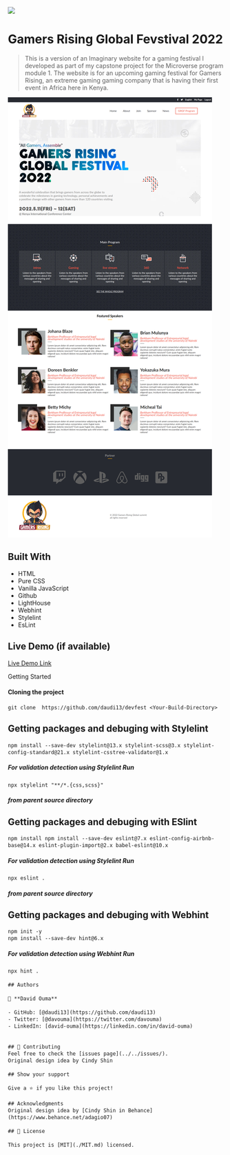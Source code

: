 ![](https://img.shields.io/badge/Microverse-blueviolet)



# Gamers Rising Global Fevstival 2022

> This is a version of an Imaginary website for a gaming festival I developed as part of my capstone project for the Microverse program module 1. The website is for an upcoming gaming festival for Gamers Rising, an extreme gaming gaming company that is having their first event in Africa here in Kenya.

![screenshot](./images/screencapture.png)

## Built With

- HTML
- Pure CSS
- Vanilla JavaScript
- Github
- LightHouse
- Webhint
- Stylelint
- EsLint
## Live Demo (if available)

[Live Demo Link](https://livedemo.com)


 Getting Started

#### Cloning the project
```
git clone  https://github.com/daudi13/devfest <Your-Build-Directory>
```

## Getting packages and debuging with Stylelint
```
npm install --save-dev stylelint@13.x stylelint-scss@3.x stylelint-config-standard@21.x stylelint-csstree-validator@1.x
```
##### For validation detection using Stylelint Run
```
npx stylelint "**/*.{css,scss}"
```
##### from parent source directory

## Getting packages and debuging with ESlint
```
npm install npm install --save-dev eslint@7.x eslint-config-airbnb-base@14.x eslint-plugin-import@2.x babel-eslint@10.x
```
##### For validation detection using Stylelint Run
```
npx eslint .
```
##### from parent source directory

## Getting packages and debuging with Webhint
```
npm init -y
npm install --save-dev hint@6.x
```
##### For validation detection using Webhint Run
```
npx hint .

## Authors

👤 **David Ouma**

- GitHub: [@daudi13](https://github.com/daudi13)
- Twitter: [@davouma](https://twitter.com/davouma)
- LinkedIn: [david-ouma](https://linkedin.com/in/david-ouma)


## 🤝 Contributing
Feel free to check the [issues page](../../issues/).
Original design idea by Cindy Shin

## Show your support

Give a ⭐️ if you like this project!

## Acknowledgments
Original design idea by [Cindy Shin in Behance](https://www.behance.net/adagio07)

## 📝 License

This project is [MIT](./MIT.md) licensed.